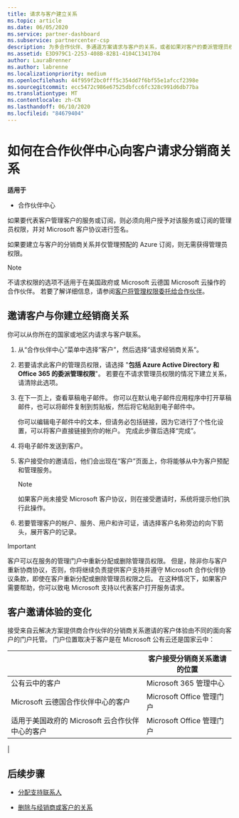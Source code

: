```yaml
---
title: 请求与客户建立关系
ms.topic: article
ms.date: 06/05/2020
ms.service: partner-dashboard
ms.subservice: partnercenter-csp
description: 为多合作伙伴、多通道方案请求与客户的关系，或者如果对客户的委派管理员权限需要还原，则为。
ms.assetid: E3D979C1-2253-408B-82B1-4104C1341704
author: LauraBrenner
ms.author: labrenne
ms.localizationpriority: medium
ms.openlocfilehash: 44f959f2bc0fff5c354dd7f6bf55e1afccf2398e
ms.sourcegitcommit: ecc5472c986e67525dbfcc6fc328c991d6db77ba
ms.translationtype: MT
ms.contentlocale: zh-CN
ms.lasthandoff: 06/10/2020
ms.locfileid: "84679404"
---
```

# <a name="how-to-request-a-reseller-relationship-from-a-customer-in-partner-center"></a>如何在合作伙伴中心向客户请求分销商关系

**适用于**

- 合作伙伴中心

如果要代表客户管理客户的服务或订阅，则必须向用户授予对该服务或订阅的管理员权限，并对 Microsoft 客户协议进行签名。

如果要建立与客户的分销商关系并仅管理预配的 Azure 订阅，则无需获得管理员权限。

>[!NOTE] 
>不请求权限的选项不适用于在美国政府或 Microsoft 云德国 Microsoft 云操作的合作伙伴。 若要了解详细信息，请参阅[客户将管理权限委托给合作伙伴](https://docs.microsoft.com/partner-center/customers_revoke_admin_privileges)。

## <a name="invite-a-customer-to-establish-a-reseller-relationship-with-you"></a>邀请客户与你建立经销商关系

你可以从你所在的国家或地区内请求与客户联系。

1. 从“合作伙伴中心”菜单中选择“客户”，然后选择“请求经销商关系”。   

2. 若要请求此客户的管理员权限，请选择 "**包括 Azure Active Directory 和 Office 365 的委派管理权限**"。 若要在不请求管理员权限的情况下建立关系，请清除此选项。

3. 在下一页上，查看草稿电子邮件。 你可以在默认电子邮件应用程序中打开草稿邮件，也可以将邮件复制到剪贴板，然后将它粘贴到电子邮件中。

   你可以编辑电子邮件中的文本，但请务必包括链接，因为它进行了个性化设置，可以将客户直接链接到你的帐户。 完成此步骤后选择“完成”。

4. 将电子邮件发送到客户。

5. 客户接受你的邀请后，他们会出现在“客户”页面上，你将能够从中为客户预配和管理服务。

   > [!NOTE]
   > 如果客户尚未接受 Microsoft 客户协议，则在接受邀请时，系统将提示他们执行此操作。 

6. 若要管理客户的帐户、服务、用户和许可证，请选择客户名称旁边的向下箭头，展开客户的记录。

> [!IMPORTANT]  
> 客户可以在服务的管理门户中重新分配或删除管理员权限。 但是，除非你与客户重新协商协议，否则，你将继续负责提供客户支持并遵守 Microsoft 合作伙伴协议条款，即使在客户重新分配或删除管理员权限之后。 在这种情况下，如果客户需要帮助，你可以致电 Microsoft 支持以代表客户打开服务请求。

## <a name="changes-to-the-customer-invitation-experience"></a>客户邀请体验的变化

接受来自云解决方案提供商合作伙伴的分销商关系邀请的客户体验由不同的面向客户的门户托管。 门户位置取决于客户是在 Microsoft 公有云还是国家云中：

|  | 客户接受分销商关系邀请的位置 |
|---------|---------
| 公有云中的客户 | Microsoft 365 管理中心 |
| Microsoft 云德国合作伙伴中心的客户 | Microsoft Office 管理门户 |
| 适用于美国政府的 Microsoft 云合作伙伴中心的客户 | Microsoft Office 管理门户 |
|

## <a name="next-steps"></a>后续步骤

- [分配支持联系人](assign-support-contacts.md)

- [删除与经销商或客户的关系](remove-a-relationship.md)
